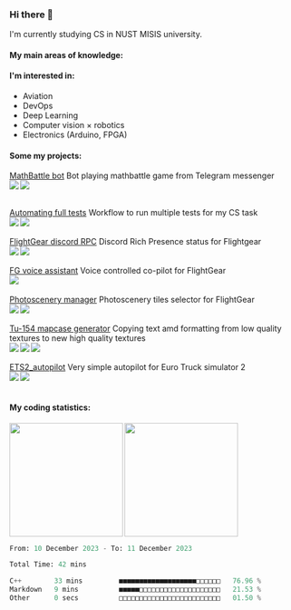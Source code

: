 ### Hi there 👋
I'm currently studying CS in NUST MISIS university.
  
#### My main areas of knowledge:


#### I'm interested in:
- Aviation
- DevOps
- Deep Learning
- Computer vision × robotics
- Electronics (Arduino, FPGA)

#### Some my projects:
[MathBattle bot](https://github.com/rdinit/mathbattle_bot) Bot playing mathbattle game from Telegram messenger<br>
<img align="left" src="https://img.shields.io/badge/opencv-%230d1117?style=for-the-badge&logo=opencv"><img align="left" src="https://img.shields.io/badge/pytorch-%230d1117?style=for-the-badge&logo=pytorch">
<br><br>

[Automating full tests](https://github.com/rdinit/automating_full_tests) Workflow to run multiple tests for my CS task <br>
<img align="left" src="https://img.shields.io/badge/cmake-%230d1117?style=for-the-badge&logo=cmake
"><img align="left" src="https://img.shields.io/badge/github%20actions-%230d1117?style=for-the-badge&logo=github%20actions">
<br><br>
[FlightGear discord RPC](https://github.com/rdinit/flightgear_discord_RPC) Discord Rich Presence status for Flightgear <br>
<img align="left" src="https://img.shields.io/badge/github%20actions-%230d1117?style=for-the-badge&logo=github%20actions"><img align="left" src="https://img.shields.io/badge/pypresence-%230d1117?style=for-the-badge&logo=discord">
<br><br>
[FG voice assistant](https://github.com/rdinit/fg_voice_assistant) Voice controlled co-pilot for FlightGear <br>
<img align="left" src="https://img.shields.io/badge/pyttsx-%230d1117?style=for-the-badge&logo=python">
<br><br>
[Photoscenery manager](https://rdinit.github.io/photoscenery-manager/) Photoscenery tiles selector for FlightGear <br>
<img align="left" src="https://img.shields.io/badge/github%20pages-%230d1117?style=for-the-badge&logo=github%20pages"><img align="left" src="https://img.shields.io/badge/leaflet-%230d1117?style=for-the-badge&logo=leaflet">
<br><br>
[Tu-154 mapcase generator](https://github.com/rdinit/tu_154_mapcase_generator) Copying text amd formatting from low quality textures to new high quality textures<br>
<img align="left" src="https://img.shields.io/badge/opencv-%230d1117?style=for-the-badge&logo=opencv"><img align="left" src="https://img.shields.io/badge/pillow-%230d1117?style=for-the-badge&logo=python"><img align="left" src="https://img.shields.io/badge/pytesseract-%230d1117?style=for-the-badge&logo=python">
<br><br>
[ETS2_autopilot](https://github.com/rdinit/ets2_autopilot) Very simple autopilot for Euro Truck simulator 2 <br>
<img align="left" src="https://img.shields.io/badge/opencv-%230d1117?style=for-the-badge&logo=opencv"><img align="left" src="https://img.shields.io/badge/tensorflow-%230d1117?style=for-the-badge&logo=tensorflow">
<br><br>

#### My coding statistics:

<img height=200 align="left" src="https://github-readme-stats.vercel.app/api?username=rdinit&show_icons=true&theme=transparent&line_height=24&custom_title=rdinit%27s+GitHub+Stats&card_width=320" />
<img height=200 align="" src="https://github-readme-stats.vercel.app/api/top-langs/?username=rdinit&theme=transparent&layout=compact&langs_count=8&card_width=320" />

<!--START_SECTION:waka-->

```python
From: 10 December 2023 - To: 11 December 2023

Total Time: 42 mins

C++        33 mins         ■■■■■■■■■■■■■■■■■■■□□□□□□   76.96 %
Markdown   9 mins          ■■■■■□□□□□□□□□□□□□□□□□□□□   21.53 %
Other      0 secs          □□□□□□□□□□□□□□□□□□□□□□□□□   01.50 %
```

<!--END_SECTION:waka-->

